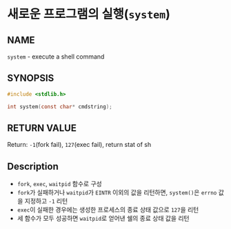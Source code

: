 # 새로운 프로그램의 실행(`system`)
## NAME
`system` - execute a shell command
## SYNOPSIS
```c
#include <stdlib.h>

int system(const char* cmdstring);
```
## RETURN VALUE
Return: `-1`(fork fail), `127`(exec fail), return stat of sh
## Description
* `fork`, `exec`, `waitpid` 함수로 구성
* `fork`가 실패하거나 `waitpid`가 `EINTR` 이외의 값을 리턴하면, `system()`은 `errno` 값을 지정하고 `-1` 리턴
* `exec`이 실패한 경우에는 생성한 프로세스의 종료 상태 값으로 `127`을 리턴
* 세 함수가 모두 성공하면 `waitpid`로 얻어낸 쉘의 종료 상태 값을 리턴

